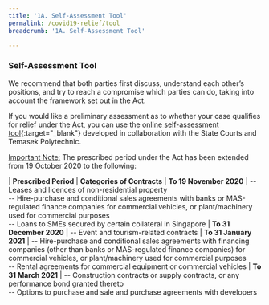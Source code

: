 ```yaml
---
title: '1A. Self-Assessment Tool'
permalink: /covid19-relief/tool
breadcrumb: '1A. Self-Assessment Tool'

---
```


### Self-Assessment Tool ###

We recommend that both parties first discuss, understand each other’s positions, and try to reach a compromise which parties can do, taking into account the framework set out in the Act.

If you would like a preliminary assessment as to whether your case qualifies for relief under the Act, you can use the [online self-assessment tool](https://go.gov.sg/covid19-assessment-tool){:target="_blank"} developed in collaboration with the State Courts and Temasek Polytechnic.

<u>Important Note:</u> The prescribed period under the Act has been extended from 19 October 2020 to the following: 

| <b>Prescribed Period</b> | <b>Categories of Contracts</b>
| <b>To 19 November 2020</b> | -- Leases and licences of non-residential property <br>-- Hire-purchase and conditional sales agreements with banks or MAS-regulated finance companies for commercial vehicles, or plant/machinery used for commercial purposes <br>-- Loans to SMEs secured by certain collateral in Singapore
| <b>To  31 December 2020</b> | -- Event and tourism-related contracts 
| <b>To  31 January 2021</b> | -- Hire-purchase and conditional sales agreements with financing companies (other than banks or MAS-regulated finance companies) for commercial vehicles, or plant/machinery used for commercial purposes<br>-- Rental agreements for commercial equipment or commercial vehicles
| <b>To 31 March 2021</b> | -- Construction contracts or supply contracts, or any performance bond granted thereto<br>-- Options to purchase and sale and purchase agreements with developers 
